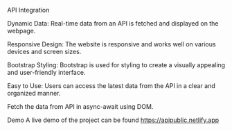 API Integration

Dynamic Data: Real-time data from an API is fetched and displayed on the webpage.

Responsive Design: The website is responsive and works well on various devices and screen sizes.

Bootstrap Styling: Bootstrap is used for styling to create a visually appealing and user-friendly interface.

Easy to Use: Users can access the latest data from the API in a clear and organized manner.

Fetch the data from API in async-await using DOM.

Demo A live demo of the project can be found https://apipublic.netlify.app

